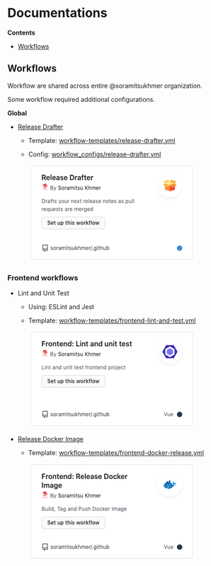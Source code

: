 # Documentations

**Contents**
- [Workflows](#workflows)

## Workflows

Workflow are shared across entire @soramitsukhmer organization.

Some workflow required additional configurations.

**Global**

- [Release Drafter](https://github.com/release-drafter/release-drafter#readme)
    - Template: [workflow-templates/release-drafter.yml](https://github.com/soramitsukhmer/.github/blob/main/workflow-templates/release-drafter.yml)
    - Config: [workflow_configs/release-drafter.yml](https://github.com/soramitsukhmer/.github/blob/main/docs/workflow_configs/release-drafter.yml)

        ![release-drafter](assets/release-drafter.png)

### Frontend workflows

- Lint and Unit Test
    - Using: ESLint and Jest
    - Template: [workflow-templates/frontend-lint-and-test.yml](https://github.com/soramitsukhmer/.github/blob/471846d3c29ec6a38a6d3923996b0be2f3c09c5a/workflow-templates/frontend-lint-and-test.yml)

        ![frontend-lint-and-test](assets/frontend-lint-and-test.png)

- [Release Docker Image](https://github.com/docker/build-push-action#readme)
    - Template: [workflow-templates/frontend-docker-release.yml](https://github.com/soramitsukhmer/.github/blob/471846d3c29ec6a38a6d3923996b0be2f3c09c5a/workflow-templates/frontend-docker-release.yml)

        ![frontend-docker-release](assets/frontend-docker-release.png)
